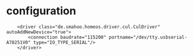 # configuration

        <driver class="de.smahoo.homeos.driver.cul.CulDriver" autoAddNewDevice="true">
            <connection baudrate="115200" portname="/dev/tty.usbserial-A70251V0" type="IO_TYPE_SERIAL"/>
        </driver>
        
        
